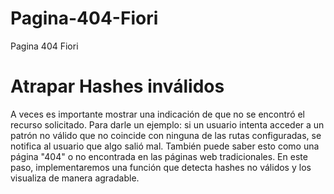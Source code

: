 # Pagina-404-Fiori
Pagina 404 Fiori

# Atrapar Hashes inválidos

A veces es importante mostrar una indicación de que no se encontró el recurso solicitado. Para darle un ejemplo: si un usuario intenta acceder a un patrón no válido que no coincide con ninguna de las rutas configuradas, se notifica al usuario que algo salió mal. También puede saber esto como una página "404" o no encontrada en las páginas web tradicionales. En este paso, implementaremos una función que detecta hashes no válidos y los visualiza de manera agradable.

